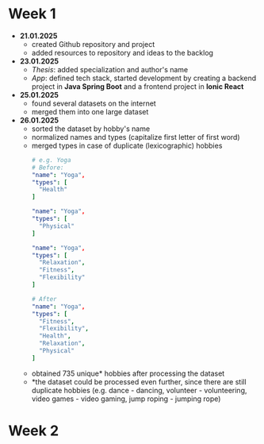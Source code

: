 # Week 1
- **21.01.2025**
    - created Github repository and project
    - added resources to repository and ideas to the backlog
- **23.01.2025**
    - *Thesis*: added specialization and author's name
    - *App*: defined tech stack, started development by creating a backend project in **Java Spring Boot** and a frontend project in **Ionic React**
- **25.01.2025**
    - found several datasets on the internet
    - merged them into one large dataset
- **26.01.2025**
    - sorted the dataset by hobby's name
    - normalized names and types (capitalize first letter of first word)
    - merged types in case of duplicate (lexicographic) hobbies
        ```yaml
        # e.g. Yoga
        # Before:
        "name": "Yoga",
        "types": [
          "Health"
        ]
        
        "name": "Yoga",
        "types": [
          "Physical"
        ]

        "name": "Yoga",
        "types": [
          "Relaxation",
          "Fitness",
          "Flexibility"
        ]

        # After
        "name": "Yoga",
        "types": [
          "Fitness",
          "Flexibility",
          "Health",
          "Relaxation",
          "Physical"
        ]
        ```
    - obtained 735 unique* hobbies after processing the dataset
    - *the dataset could be processed even further, since there are still duplicate hobbies (e.g. dance - dancing, volunteer - volunteering, video games - video gaming, jump roping - jumping rope)
    

# Week 2    
